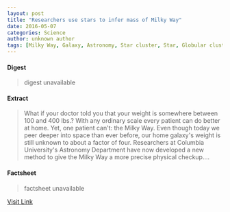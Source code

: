 ```yaml
---
layout: post
title: "Researchers use stars to infer mass of Milky Way"
date: 2016-05-07
categories: Science
author: unknown author
tags: [Milky Way, Galaxy, Astronomy, Star cluster, Star, Globular cluster, Universe, Mars, Science, Galactic Center, Astronomical objects, Outer space, Physical sciences]
---
```



#### Digest
>digest unavailable

#### Extract
>What if your doctor told you that your weight is somewhere between 100 and 400 lbs.? With any ordinary scale every patient can do better at home. Yet, one patient can't: the Milky Way. Even though today we peer deeper into space than ever before, our home galaxy's weight is still unknown to about a factor of four. Researchers at Columbia University's Astronomy Department have now developed a new method to give the Milky Way a more precise physical checkup....

#### Factsheet
>factsheet unavailable

[Visit Link](http://phys.org/news352476045.html)


